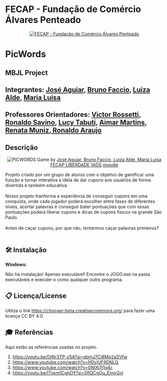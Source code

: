 
# FECAP - Fundação de Comércio Álvares Penteado

<p align="center">
<a href= "https://www.fecap.br/"><img src="https://encrypted-tbn0.gstatic.com/images?q=tbn:ANd9GcRhZPrRa89Kma0ZZogxm0pi-tCn_TLKeHGVxywp-LXAFGR3B1DPouAJYHgKZGV0XTEf4AE&usqp=CAU" alt="FECAP - Fundação de Comércio Álvares Penteado" border="0"></a>
</p>

# PicWords

## MBJL Project

## Integrantes: <a href="www.linkedin.com/in/ozeaguiar">José Aguiar</a>, <a href="">Bruno Faccio</a>, <a href="">Luiza Alde</a>, <a href="">Maria Luisa</a>

## Professores Orientadores: <a href="">Victor Rossetti</a>, <a href="">Ronaldo Savino</a>, <a href="">Lucy Tabuti</a>, <a href="">Aimar Martins</a>, <a href="">Renata Muniz</a>,<a href=""> Ronaldo Araujo </a>

## Descrição

<p align="center">
<img src="https://i.imgur.com/v9ZR6eX.png" alt="PICWORDS" border="0">
  Game by <a href="">José Aguiar, Bruno Faccio, Luiza Alde, Maria Luisa</a> <a rel="license" href="">FECAP LIBERDADE 1ADS</a> <a href="">moodle</a>
</p>


Projeto criado por um grupo de alunos com o objetivo de gamificar uma função e tornar interativa a ideia de dar cupons aos usuários de forma divertida e também educativa.
<br><br>
Nosso projeto tranforma a experiência de conseguir cupons em uma conquista, onde cada jogador poderá escolher entre fases de diferentes níveis, acertar palavras e conseguir bater pontuações que com essas pontuações poderá liberar cupons e dicas de cupons fisicos na grande São Paulo.
<br><br>
Antes de caçar cupons, por que não, tentarmos caçar palavras primeiros?
<br><br>

## 🛠 Instalação

<b>Windows:</b>

Não há instalação! Apenas executável!
Encontre o JOGO.exe na pasta executáveis e execute-o como qualquer outro programa.

## 📋 Licença/License
Utilize o link <https://chooser-beta.creativecommons.org/> para fazer uma licença CC BY 4.0.

## 🎓 Referências

Aqui estão as referências usadas no projeto.

1. https://youtu.be/DjNr3TP-zSA?si=gbmJ7Cj8Mq2aSVfw
2. https://www.youtube.com/watch?v=HDyfJF9DNLQ
3. https://www.youtube.com/watch?v=0NIXj7j1q4c
4. https://youtu.be/lTjwm1CghDY?si=5flQCgOu_Ejmy2nl
